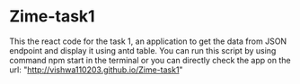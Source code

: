 # Zime-task1
This the react code for the task 1, an application to get the data from JSON endpoint and display it using antd table.
You can run this script by using command npm start in the terminal or you can directly check the app on the
url: "http://vishwa110203.github.io/Zime-task1"
